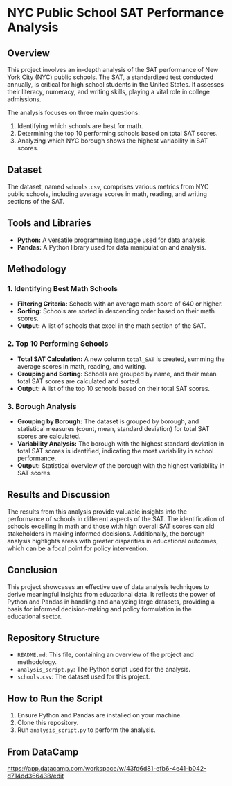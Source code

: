 # NYC Public School SAT Performance Analysis

## Overview

This project involves an in-depth analysis of the SAT performance of New York City (NYC) public schools. The SAT, a standardized test conducted annually, is critical for high school students in the United States. It assesses their literacy, numeracy, and writing skills, playing a vital role in college admissions. 

The analysis focuses on three main questions:
1. Identifying which schools are best for math.
2. Determining the top 10 performing schools based on total SAT scores.
3. Analyzing which NYC borough shows the highest variability in SAT scores.

## Dataset

The dataset, named `schools.csv`, comprises various metrics from NYC public schools, including average scores in math, reading, and writing sections of the SAT.

## Tools and Libraries

- **Python:** A versatile programming language used for data analysis.
- **Pandas:** A Python library used for data manipulation and analysis.

## Methodology

### 1. Identifying Best Math Schools

- **Filtering Criteria:** Schools with an average math score of 640 or higher.
- **Sorting:** Schools are sorted in descending order based on their math scores.
- **Output:** A list of schools that excel in the math section of the SAT.

### 2. Top 10 Performing Schools

- **Total SAT Calculation:** A new column `total_SAT` is created, summing the average scores in math, reading, and writing.
- **Grouping and Sorting:** Schools are grouped by name, and their mean total SAT scores are calculated and sorted.
- **Output:** A list of the top 10 schools based on their total SAT scores.

### 3. Borough Analysis

- **Grouping by Borough:** The dataset is grouped by borough, and statistical measures (count, mean, standard deviation) for total SAT scores are calculated.
- **Variability Analysis:** The borough with the highest standard deviation in total SAT scores is identified, indicating the most variability in school performance.
- **Output:** Statistical overview of the borough with the highest variability in SAT scores.

## Results and Discussion

The results from this analysis provide valuable insights into the performance of schools in different aspects of the SAT. The identification of schools excelling in math and those with high overall SAT scores can aid stakeholders in making informed decisions. Additionally, the borough analysis highlights areas with greater disparities in educational outcomes, which can be a focal point for policy intervention.

## Conclusion

This project showcases an effective use of data analysis techniques to derive meaningful insights from educational data. It reflects the power of Python and Pandas in handling and analyzing large datasets, providing a basis for informed decision-making and policy formulation in the educational sector.

## Repository Structure

- `README.md`: This file, containing an overview of the project and methodology.
- `analysis_script.py`: The Python script used for the analysis.
- `schools.csv`: The dataset used for this project.

## How to Run the Script

1. Ensure Python and Pandas are installed on your machine.
2. Clone this repository.
3. Run `analysis_script.py` to perform the analysis.

## From DataCamp 
https://app.datacamp.com/workspace/w/43fd6d81-efb6-4e41-b042-d714dd366438/edit

